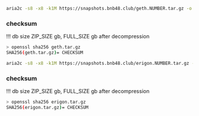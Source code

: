 
<!-- begin_geth -->

```bash
aria2c -s8 -x8 -k1M https://snapshots.bnb48.club/geth.NUMBER.tar.gz -o geth.tar.gz
```


### checksum


!!! db size ZIP_SIZE gb, FULL_SIZE gb after decompression
```bash
> openssl sha256 geth.tar.gz
SHA256(geth.tar.gz)= CHECKSUM
```

<!-- end_geth -->

<!-- begin_erigon -->


```zsh
aria2c -s8 -x8 -k1M https://snapshots.bnb48.club/erigon.NUMBER.tar.gz -o erigon.tar.gz
```


### checksum

!!! db size ZIP_SIZE gb, FULL_SIZE gb after decompression
```bash
> openssl sha256 erigon.tar.gz
SHA256(erigon.tar.gz)= CHECKSUM
```

<!-- end_erigon -->